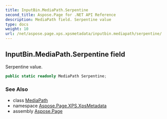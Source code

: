```yaml
---
title: InputBin.MediaPath.Serpentine
second_title: Aspose.Page for .NET API Reference
description: MediaPath field. Serpentine value
type: docs
weight: 10
url: /net/aspose.page.xps.xpsmetadata/inputbin.mediapath/serpentine/
---
```

## InputBin.MediaPath.Serpentine field

Serpentine value.

```csharp
public static readonly MediaPath Serpentine;
```

### See Also

* class [MediaPath](../)
* namespace [Aspose.Page.XPS.XpsMetadata](../../inputbin.mediapath/)
* assembly [Aspose.Page](../../../)


